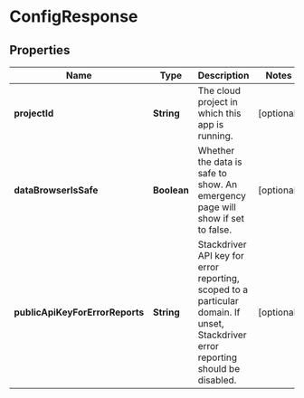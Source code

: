 
# ConfigResponse

## Properties
Name | Type | Description | Notes
------------ | ------------- | ------------- | -------------
**projectId** | **String** | The cloud project in which this app is running. |  [optional]
**dataBrowserIsSafe** | **Boolean** | Whether the data is safe to show. An emergency page will show if set to false. |  [optional]
**publicApiKeyForErrorReports** | **String** | Stackdriver API key for error reporting, scoped to a particular domain. If unset, Stackdriver error reporting should be disabled.  |  [optional]



